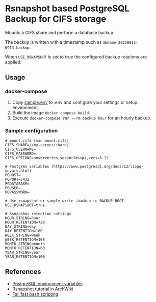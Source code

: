 # Rsnapshot based PostgreSQL Backup for CIFS storage

Mounts a CIFS share and perform a database backup.

The backup is written with a timestamp such as `dbname-20210812-0913.backup`.

When `USE_RSNAPSHOT` is set to true the configured backup rotations are applied.

## Usage

### docker-compose

1. Copy [sample.env](sample.env) to .env and configure your settings or setup
   environment.
1. Build the image `docker compose build`.
1. Execute `docker-compose run --rm backup hour` for an hourly backup.

### Sample configuration

```shell
# mount.cifs (man mount.cifs)
CIFS_SHARE=//my-server/share/
CIFS_USERNAME=
CIFS_PASSWORD=
CIFS_OPTIONS=noserverino,sec=ntlmsspi,vers=3.11

# Postgres variables (https://www.postgresql.org/docs/12/libpq-envars.html)
PGHOST=
PGPORT=5432
PGDATABASE=
PGUSER=
PGPASSWORD=

# Use rsnapshot or simple write .backup to BACKUP_ROOT
USE_RSNAPSHOT=true

# Rsnapshot retention settings
HOUR_STRING=hour
HOUR_RETENTION=720
DAY_STRING=day
DAY_RETENTION=180
WEEK_STRING=week
WEEK_RETENTION=108
MONTH_STRING=month
MONTH_RETENTION=60
YEAR_STRING=year
YEAR_RETENTION=100
```

## References

- [PostgreSQL environment variables](https://www.postgresql.org/docs/12/libpq-envars.html)
- [Rsnapshot tutorial in ArchWiki](https://wiki.archlinux.org/title/rsnapshot)
- [Fail fast bash scripting](https://dougrichardson.us/notes/fail-fast-bash-scripting.html)
